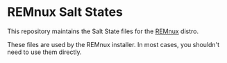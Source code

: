 # REMnux Salt States

This repository maintains the Salt State files for the [REMnux](https://REMnux.org) distro.

These files are used by the REMnux installer. In most cases, you shouldn't need to use them directly.